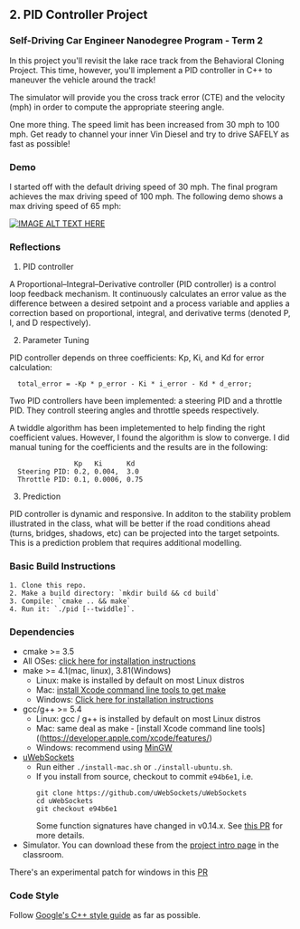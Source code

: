 ## 2. PID Controller Project

### Self-Driving Car Engineer Nanodegree Program - Term 2

In this project you'll revisit the lake race track from the Behavioral Cloning Project. This time, however, you'll implement a PID controller in C++ to maneuver the vehicle around the track!

The simulator will provide you the cross track error (CTE) and the velocity (mph) in order to compute the appropriate steering angle.

One more thing. The speed limit has been increased from 30 mph to 100 mph. Get ready to channel your inner Vin Diesel and try to drive SAFELY as fast as possible! 


### Demo

I started off with the default driving speed of 30 mph. The final program achieves the max driving speed of 100 mph. The following demo shows a max driving speed of 65 mph:

[![IMAGE ALT TEXT HERE](https://img.youtube.com/vi/HGbhvGvlKnc/0.jpg)](https://www.youtube.com/watch?v=HGbhvGvlKnc)


### Reflections

1. PID controller

A Proportional–Integral–Derivative controller (PID controller) is a control loop feedback mechanism. It continuously calculates an error value as the difference between a desired setpoint and a process variable and applies a correction based on proportional, integral, and derivative terms (denoted P, I, and D respectively).

2. Parameter Tuning

PID controller depends on three coefficients: Kp, Ki, and Kd for error calculation:
```
  total_error = -Kp * p_error - Ki * i_error - Kd * d_error;
```  

Two PID controllers have been implemented: a steering PID and a throttle PID. They controll steering angles and throttle speeds respectively. 

A twiddle algorithm has been impletemented to help finding the right coefficient values. However, I found the algorithm is slow to converge. I did manual tuning for the coefficients and the results are in the following:

```
                Kp   Ki      Kd
  Steering PID: 0.2, 0.004,  3.0
  Throttle PID: 0.1, 0.0006, 0.75
```

3. Prediction

PID controller is dynamic and responsive. In additon to the stability problem illustrated in the class, what will be better if the road conditions ahead (turns, bridges, shadows, etc) can be projected into the target setpoints. This is a prediction problem that requires additional modelling.

### Basic Build Instructions

```
1. Clone this repo.
2. Make a build directory: `mkdir build && cd build`
3. Compile: `cmake .. && make`
4. Run it: `./pid [--twiddle]`. 
```

### Dependencies

* cmake >= 3.5
 * All OSes: [click here for installation instructions](https://cmake.org/install/)
* make >= 4.1(mac, linux), 3.81(Windows)
  * Linux: make is installed by default on most Linux distros
  * Mac: [install Xcode command line tools to get make](https://developer.apple.com/xcode/features/)
  * Windows: [Click here for installation instructions](http://gnuwin32.sourceforge.net/packages/make.htm)
* gcc/g++ >= 5.4
  * Linux: gcc / g++ is installed by default on most Linux distros
  * Mac: same deal as make - [install Xcode command line tools]((https://developer.apple.com/xcode/features/)
  * Windows: recommend using [MinGW](http://www.mingw.org/)
* [uWebSockets](https://github.com/uWebSockets/uWebSockets)
  * Run either `./install-mac.sh` or `./install-ubuntu.sh`.
  * If you install from source, checkout to commit `e94b6e1`, i.e.
    ```
    git clone https://github.com/uWebSockets/uWebSockets 
    cd uWebSockets
    git checkout e94b6e1
    ```
    Some function signatures have changed in v0.14.x. See [this PR](https://github.com/udacity/CarND-MPC-Project/pull/3) for more details.
* Simulator. You can download these from the [project intro page](https://github.com/udacity/self-driving-car-sim/releases) in the classroom.

There's an experimental patch for windows in this [PR](https://github.com/udacity/CarND-PID-Control-Project/pull/3)


### Code Style

Follow [Google's C++ style guide](https://google.github.io/styleguide/cppguide.html) as far as possible.

